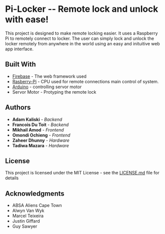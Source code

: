 

# Pi-Locker -- Remote lock and unlock with ease! 

This project is designed to make remote locking easier. It uses a Raspberry Pi to remotely connect to locker.
The user can simply lock and unlock the locker remotely from anywhere in the world using an easy and inituitive web app interface. 

## Built With

* [Firebase](https://firebase.google.com/) - The web framework used
* [Rasberry-Pi](https://www.raspberrypi.org/) - CPU used for remote connections main control of system.
* [Arduino](https://www.arduino.cc/) - controlling servor motor
* Servor Motor - Protyping the remote lock

## Authors

* **Adam Kaliski** - *Backend* 
* **Francois Du Toit** - *Backend* 
* **Mikhail Amod** - *Frontend* 
* **Omondi Ochieng** - *Frontend* 
* **Zaheer Dhunny** - *Hardware* 
* **Tadiwa Mazara** - *Hardware* 

## License

This project is licensed under the MIT License - see the [LICENSE.md](LICENSE.md) file for details

## Acknowledgments
* ABSA Aliens Cape Town
* Alwyn Van Wyk
* Marcel Teixeira
* Justin Giffard
* Guy Sawyer

